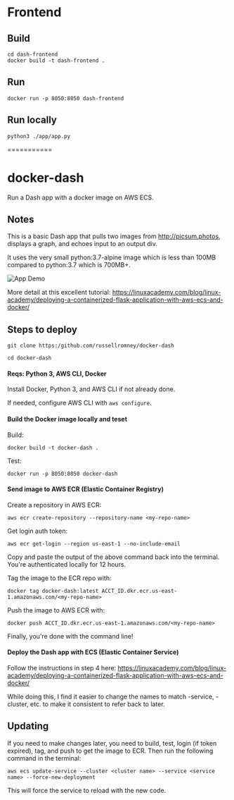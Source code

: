 # Frontend

## Build
```
cd dash-frontend
docker build -t dash-frontend .  
```

## Run
```
docker run -p 8050:8050 dash-frontend
```

## Run locally
```
python3 ./app/app.py
```

===========



# docker-dash

Run a Dash app with a docker image on AWS ECS.

## Notes

This is a basic Dash app that pulls two images from http://picsum.photos, displays a graph, and echoes input to an output div. 

It uses the very small python:3.7-alpine image which is less than 100MB compared to python:3.7 which is 700MB+. 

![App Demo](example.gif)

More detail at this excellent tutorial: https://linuxacademy.com/blog/linux-academy/deploying-a-containerized-flask-application-with-aws-ecs-and-docker/

## Steps to deploy

```
git clone https:/github.com/russellromney/docker-dash

cd docker-dash
```

#### Reqs: Python 3, AWS CLI, Docker

Install Docker, Python 3, and  AWS CLI if not already done.

If needed, configure AWS CLI with `aws configure`.


#### Build the Docker image locally and teset

Build:

`docker build -t docker-dash .`

Test:

`docker run -p 8050:8050 docker-dash` 

#### Send image to AWS ECR (Elastic Container Registry)

Create a repository in AWS ECR:

`aws ecr create-repository --repository-name <my-repo-name>`

Get login auth token:

`aws ecr get-login --region us-east-1 --no-include-email`

Copy and paste the output of the above command back into the terminal. You're authenticated locally for 12 hours.

Tag the image to the ECR repo with:

`docker tag docker-dash:latest ACCT_ID.dkr.ecr.us-east-1.amazonaws.com/<my-repo-name>`

Push the image to AWS ECR with:

`docker push ACCT_ID.dkr.ecr.us-east-1.amazonaws.com/<my-repo-name>`

Finally, you're done with the command line!

#### Deploy the Dash app with ECS (Elastic Container Service)

Follow the instructions in step 4 here:  https://linuxacademy.com/blog/linux-academy/deploying-a-containerized-flask-application-with-aws-ecs-and-docker/

While doing this, I find it easier to change the names to match <my-thing>-service, <my-thing>-cluster, etc. to make it consistent to refer back to later.


## Updating

If you need to make changes later, you need to build, test, login (if token expired), tag, and push to get the image to ECR. Then run the following command in the terminal:

`aws ecs update-service --cluster <cluster name> --service <service name> --force-new-deployment`

This will force the service to reload with the new code.

